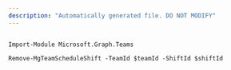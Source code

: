 ```yaml
---
description: "Automatically generated file. DO NOT MODIFY"
---
```


```powershellv1

Import-Module Microsoft.Graph.Teams

Remove-MgTeamScheduleShift -TeamId $teamId -ShiftId $shiftId

```
